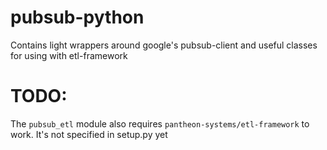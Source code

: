 # pubsub-python
Contains light wrappers around google's pubsub-client and useful classes for using with etl-framework

# TODO:
The `pubsub_etl` module also requires `pantheon-systems/etl-framework` to work.  It's not specified in setup.py yet
